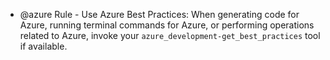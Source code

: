 - @azure Rule - Use Azure Best Practices: When generating code for Azure, running terminal commands for Azure, or performing operations related to Azure, invoke your `azure_development-get_best_practices` tool if available.